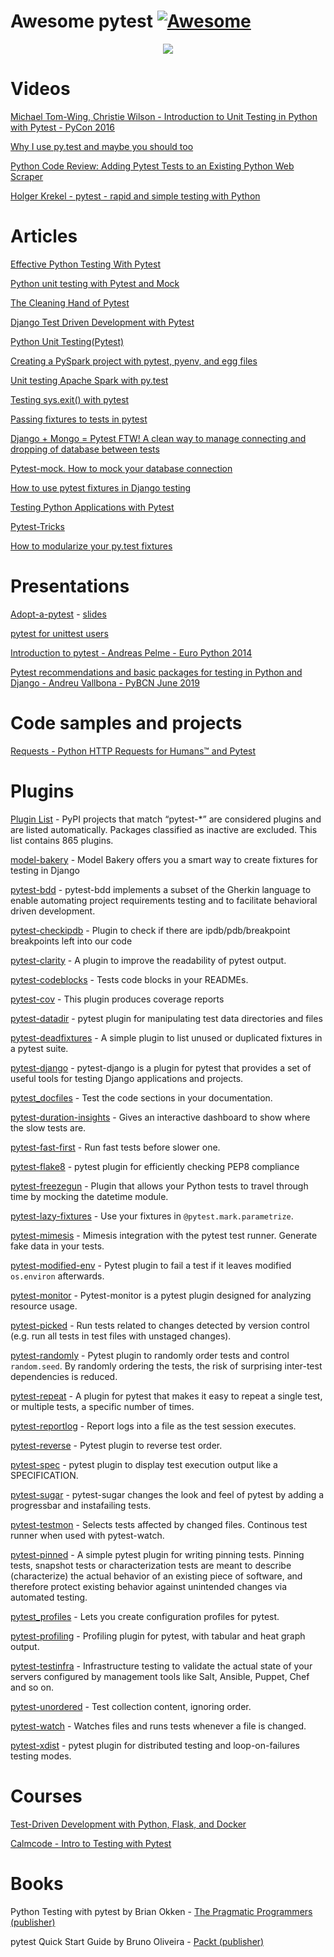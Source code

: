 # Awesome pytest [![Awesome](https://cdn.rawgit.com/sindresorhus/awesome/d7305f38d29fed78fa85652e3a63e154dd8e8829/media/badge.svg)](https://github.com/sindresorhus/awesome)

<p align="center">
  <img src='https://raw.githubusercontent.com/augustogoulart/awesome-pytest/master/final.jpg'>
</p>


# Videos
[Michael Tom-Wing, Christie Wilson - Introduction to Unit Testing in Python with Pytest - PyCon 2016](https://www.youtube.com/watch?v=UPanUFVFfzY)

[Why I use py.test and maybe you should too](https://www.youtube.com/watch?v=P-AhpukDIik)

[Python Code Review: Adding Pytest Tests to an Existing Python Web Scraper](https://www.youtube.com/watch?v=03Ki2WpVRBc)

[Holger Krekel - pytest - rapid and simple testing with Python](https://www.youtube.com/watch?v=9LVqBQcFmyw)

# Articles
[Effective Python Testing With Pytest](https://realpython.com/pytest-python-testing/)

[Python unit testing with Pytest and Mock](https://medium.com/@bfortuner/python-unit-testing-with-pytest-and-mock-197499c4623c)

[The Cleaning Hand of Pytest](https://blog.daftcode.pl/the-cleaning-hand-of-pytest-28f434f4b684)

[Django Test Driven Development with Pytest](https://medium.com/@Afroshok/django-test-driven-development-with-pytest-63cb99e6fff2)

[Python Unit Testing(Pytest)](https://medium.com/python-pandemonium/testing-sys-exit-with-pytest-10c6e5f7726f)

[Creating a PySpark project with pytest, pyenv, and egg files](https://medium.com/@mrpowers/creating-a-pyspark-project-with-pytest-pyenv-and-egg-files-d2709eb1604c)

[Unit testing Apache Spark with py.test](https://engblog.nextdoor.com/unit-testing-apache-spark-with-py-test-3b8970dc013b)

[Testing sys.exit() with pytest](https://medium.com/python-pandemonium/testing-sys-exit-with-pytest-10c6e5f7726f)

[Passing fixtures to tests in pytest](https://medium.com/python-pandemonium/passing-fixtures-to-test-in-pytest-e8dade1f01ff)

[Django + Mongo = Pytest FTW! A clean way to manage connecting and dropping of database between tests](https://medium.com/@antash/django-mongo-pytest-ftw-1610c99588ab)

[Pytest-mock. How to mock your database connection](https://medium.com/@mariusz.raczynski2/pytest-mock-how-to-mock-your-database-connection-5c84a5a0bfc3)

[How to use pytest fixtures in Django testing](https://medium.com/@harshvb7/how-to-use-pytest-fixtures-in-django-testing-44969f3f29e5)

[Testing Python Applications with Pytest](https://semaphoreci.com/community/tutorials/testing-python-applications-with-pytest)

[Pytest-Tricks](http://hackebrot.github.io/pytest-tricks/)

[How to modularize your py.test fixtures](https://gist.github.com/peterhurford/09f7dcda0ab04b95c026c60fa49c2a68)


# Presentations
[Adopt-a-pytest](https://www.youtube.com/watch?v=0BzXV0J3-v8) - [slides](https://speakerdeck.com/daneah/adopt-a-pytest)

[pytest for unittest users](https://gitpitch.com/nicoddemus/pytest-for-unittest-users)

[Introduction to pytest - Andreas Pelme - Euro Python 2014](https://www.youtube.com/watch?v=LdVJj65ikRY)

[Pytest recommendations and basic packages for testing in Python and Django - Andreu Vallbona - PyBCN June 2019](https://www.slideshare.net/AndreuVallbonaPlazas/pybcn-pytest-recomendaciones-paquetes-bsicos-para-testing-en-python-y-django)


# Code samples and projects

[Requests - Python HTTP Requests for Humans™ and Pytest](https://github.com/requests/requests/tree/master/tests)

# Plugins

[Plugin List](https://docs.pytest.org/en/latest/reference/plugin_list.html) - PyPI projects that match “pytest-*” are considered plugins and are listed automatically. Packages classified as inactive are excluded. This list contains 865 plugins.

[model-bakery](https://github.com/model-bakers/model_bakery) - Model Bakery offers you a smart way to create fixtures for testing in Django

[pytest-bdd](https://pypi.python.org/pypi/pytest-bdd) - pytest-bdd implements a subset of the Gherkin language to enable automating project requirements testing and to facilitate behavioral driven development.

[pytest-checkipdb](https://pypi.org/project/pytest-checkipdb/) - Plugin to check if there are ipdb/pdb/breakpoint breakpoints left into our code

[pytest-clarity](https://github.com/darrenburns/pytest-clarity) - A plugin to improve the readability of pytest output.

[pytest-codeblocks](https://github.com/nschloe/pytest-codeblocks) - Tests code blocks in your READMEs.

[pytest-cov](https://pypi.org/project/pytest-cov/) - This plugin produces coverage reports

[pytest-datadir](https://github.com/gabrielcnr/pytest-datadir) - pytest plugin for manipulating test data directories and files

[pytest-deadfixtures](https://pypi.python.org/pypi/pytest-deadfixtures) - A simple plugin to list unused or duplicated fixtures in a pytest suite.

[pytest-django](https://pytest-django.readthedocs.io/en/latest/) - pytest-django is a plugin for pytest that provides a set of useful tools for testing Django applications and projects.

[pytest_docfiles](https://github.com/stefanhoelzl/pytest_docfiles) - Test the code sections in your documentation.

[pytest-duration-insights](https://github.com/koaning/pytest-duration-insights) - Gives an interactive dashboard to show where the slow tests are.

[pytest-fast-first](https://pypi.org/project/pytest-fast-first/) - Run fast tests before slower one.

[pytest-flake8](https://pypi.org/project/pytest-flake8/) - pytest plugin for efficiently checking PEP8 compliance

[pytest-freezegun](https://pypi.org/project/pytest-freezegun/) - Plugin that allows your Python tests to travel through time by mocking the datetime module.

[pytest-lazy-fixtures](https://github.com/tvorog/pytest-lazy-fixture) - Use your fixtures in `@pytest.mark.parametrize`.

[pytest-mimesis](https://github.com/pytest-dev/pytest-mimesis) - Mimesis integration with the pytest test runner. Generate fake data in your tests.

[pytest-modified-env](https://github.com/wemake-services/pytest-modified-env) - Pytest plugin to fail a test if it leaves modified `os.environ` afterwards. 

[pytest-monitor](https://github.com/CFMTech/pytest-monitor) - Pytest-monitor is a pytest plugin designed for analyzing resource usage.

[pytest-picked](https://pypi.org/project/pytest-picked/) - Run tests related to changes detected by version control (e.g. run all tests in test files with unstaged changes).

[pytest-randomly](https://github.com/pytest-dev/pytest-randomly) - Pytest plugin to randomly order tests and control `random.seed`. By randomly ordering the tests, the risk of surprising inter-test dependencies is reduced.

[pytest-repeat](https://github.com/pytest-dev/pytest-repeat) - A plugin for pytest that makes it easy to repeat a single test, or multiple tests, a specific number of times.

[pytest-reportlog](https://github.com/pytest-dev/pytest-reportlog) - Report logs into a file as the test session executes.

[pytest-reverse](https://github.com/adamchainz/pytest-reverse) - Pytest plugin to reverse test order.

[pytest-spec](https://pypi.python.org/pypi/pytest-spec) - pytest plugin to display test execution output like a SPECIFICATION.

[pytest-sugar](https://pypi.org/project/pytest-sugar/) - pytest-sugar changes the look and feel of pytest by adding a progressbar and instafailing tests.

[pytest-testmon](https://github.com/tarpas/pytest-testmon) - Selects tests affected by changed files. Continous test runner when used with pytest-watch.

[pytest-pinned](https://github.com/freol35241/pytest-pinned) - A simple pytest plugin for writing pinning tests. Pinning tests, snapshot tests or characterization tests are meant to describe (characterize) the actual behavior of an existing piece of software, and therefore protect existing behavior against unintended changes via automated testing.

[pytest_profiles](https://github.com/stefanhoelzl/pytest_profiles) - Lets you create configuration profiles for pytest.

[pytest-profiling](https://github.com/man-group/pytest-plugins/tree/master/pytest-profiling) - Profiling plugin for pytest, with tabular and heat graph output.

[pytest-testinfra](https://github.com/pytest-dev/pytest-testinfra) - Infrastructure testing to validate the actual state of your servers configured by management tools like Salt, Ansible, Puppet, Chef and so on.

[pytest-unordered](https://github.com/utapyngo/pytest-unordered) - Test collection content, ignoring order. 

[pytest-watch](https://pypi.org/project/pytest-watch/) - Watches files and runs tests whenever a file is changed.

[pytest-xdist](https://github.com/pytest-dev/pytest-xdist) - pytest plugin for distributed testing and loop-on-failures testing modes.

# Courses

[Test-Driven Development with Python, Flask, and Docker](https://testdriven.io/courses/tdd-flask/)

[Calmcode - Intro to Testing with Pytest](https://calmcode.io/pytest/introduction.html)

# Books

Python Testing with pytest by Brian Okken - [The Pragmatic Programmers (publisher)](https://pragprog.com/book/bopytest/python-testing-with-pytest)

pytest Quick Start Guide by Bruno Oliveira - [Packt (publisher)](https://www.packtpub.com/web-development/pytest-quick-start-guide)
